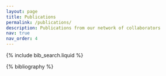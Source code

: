 ```yaml
---
layout: page
title: Publications
permalink: /publications/
description: Publications from our network of collaborators
nav: true
nav_order: 4
---
```


<!-- _pages/publications.md -->

<!-- Bibsearch Feature -->

{% include bib_search.liquid %}

<div class="publications">

{% bibliography %}

</div>
